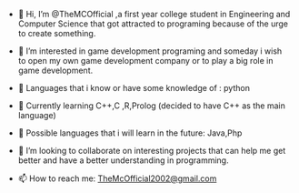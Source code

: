 - 👋 Hi, I’m @TheMCOfficial ,a first year college student in Engineering and Computer Science that got attracted to programing because of the urge to create something.

- 👀 I’m interested in game development programing and someday i wish to open my own game development company or to play a big role in game development.

- 🌱 Languages that i know or have some knowledge of : python
- 🌱 Currently learning C++,C ,R,Prolog (decided to have C++ as the main language)
- 🌱 Possible languages that i will learn in the future: Java,Php

- 💞️ I’m looking to collaborate on interesting projects that can help me get better and have a better understanding in programming.

- 📫 How to reach me: TheMcOfficial2002@gmail.com


<!---
TheMCOfficial/TheMCOfficial is a ✨ special ✨ repository because its `README.md` (this file) appears on your GitHub profile.
You can click the Preview link to take a look at your changes.
--->
